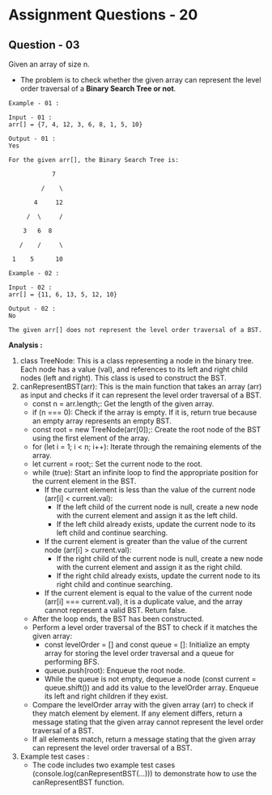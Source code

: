 # **Assignment Questions - 20**
## **Question - 03**

Given an array of size n. 
- The problem is to check whether the given array can represent the level order traversal of a **Binary Search Tree or not**.

```
Example - 01 :

Input - 01 : 
arr[] = {7, 4, 12, 3, 6, 8, 1, 5, 10}

Output - 01 : 
Yes

For the given arr[], the Binary Search Tree is:

            7

         /    \

       4     12

     /  \     /

    3   6  8

   /    /     \

 1    5      10
```

```
Example - 02 :

Input - 02 : 
arr[] = {11, 6, 13, 5, 12, 10}

Output - 02 : 
No

The given arr[] does not represent the level order traversal of a BST.
```


**Analysis :**
1. class TreeNode: This is a class representing a node in the binary tree. Each node has a value (val), and references to its left and right child nodes (left and right). This class is used to construct the BST.
2. canRepresentBST(arr): This is the main function that takes an array (arr) as input and checks if it can represent the level order traversal of a BST.
   - const n = arr.length;: Get the length of the given array.
   - if (n === 0): Check if the array is empty. If it is, return true because an empty array represents an empty BST.
   - const root = new TreeNode(arr[0]);: Create the root node of the BST using the first element of the array.
   - for (let i = 1; i < n; i++): Iterate through the remaining elements of the array.
    - let current = root;: Set the current node to the root.
    - while (true): Start an infinite loop to find the appropriate position for the current element in the BST.
      - If the current element is less than the value of the current node (arr[i] < current.val):
        - If the left child of the current node is null, create a new node with the current element and assign it as the left child.
        - If the left child already exists, update the current node to its left child and continue searching.
      - If the current element is greater than the value of the current node (arr[i] > current.val):
        - If the right child of the current node is null, create a new node with the current element and assign it as the right child.
        - If the right child already exists, update the current node to its right child and continue searching.
      - If the current element is equal to the value of the current node (arr[i] === current.val), it is a duplicate value, and the array cannot represent a valid BST. Return false.
   - After the loop ends, the BST has been constructed.
   - Perform a level order traversal of the BST to check if it matches the given array:
      - const levelOrder = [] and const queue = []: Initialize an empty array for storing the level order traversal and a queue for performing BFS.
      - queue.push(root): Enqueue the root node.
      - While the queue is not empty, dequeue a node (const current = queue.shift()) and add its value to the levelOrder array. Enqueue its left and right children if they exist.
   - Compare the levelOrder array with the given array (arr) to check if they match element by element. If any element differs, return a message stating that the given array cannot represent the level order traversal of a BST.
   - If all elements match, return a message stating that the given array can represent the level order traversal of a BST.
3. Example test cases : 
   - The code includes two example test cases (console.log(canRepresentBST(...))) to demonstrate how to use the canRepresentBST function.